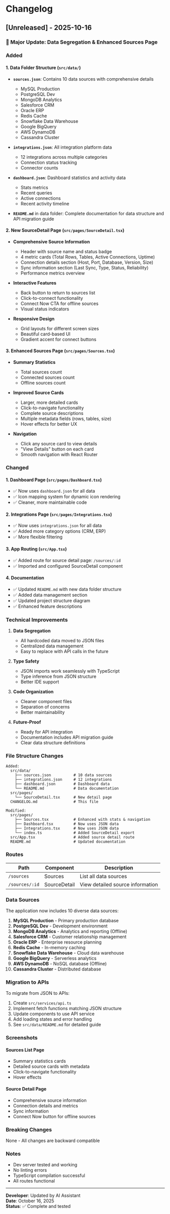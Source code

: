 # Changelog

## [Unreleased] - 2025-10-16

### 🎉 Major Update: Data Segregation & Enhanced Sources Page

### Added

#### 1. Data Folder Structure (`src/data/`)
- **`sources.json`**: Contains 10 data sources with comprehensive details
  - MySQL Production
  - PostgreSQL Dev
  - MongoDB Analytics
  - Salesforce CRM
  - Oracle ERP
  - Redis Cache
  - Snowflake Data Warehouse
  - Google BigQuery
  - AWS DynamoDB
  - Cassandra Cluster

- **`integrations.json`**: All integration platform data
  - 12 integrations across multiple categories
  - Connection status tracking
  - Connector counts

- **`dashboard.json`**: Dashboard statistics and activity data
  - Stats metrics
  - Recent queries
  - Active connections
  - Recent activity timeline

- **`README.md`** in data folder: Complete documentation for data structure and API migration guide

#### 2. New SourceDetail Page (`src/pages/SourceDetail.tsx`)
- **Comprehensive Source Information**
  - Header with source name and status badge
  - 4 metric cards (Total Rows, Tables, Active Connections, Uptime)
  - Connection details section (Host, Port, Database, Version, Size)
  - Sync information section (Last Sync, Type, Status, Reliability)
  - Performance metrics overview
  
- **Interactive Features**
  - Back button to return to sources list
  - Click-to-connect functionality
  - Connect Now CTA for offline sources
  - Visual status indicators

- **Responsive Design**
  - Grid layouts for different screen sizes
  - Beautiful card-based UI
  - Gradient accent for connect buttons

#### 3. Enhanced Sources Page (`src/pages/Sources.tsx`)
- **Summary Statistics**
  - Total sources count
  - Connected sources count
  - Offline sources count

- **Improved Source Cards**
  - Larger, more detailed cards
  - Click-to-navigate functionality
  - Complete source descriptions
  - Multiple metadata fields (rows, tables, size)
  - Hover effects for better UX

- **Navigation**
  - Click any source card to view details
  - "View Details" button on each card
  - Smooth navigation with React Router

### Changed

#### 1. Dashboard Page (`src/pages/Dashboard.tsx`)
- ✅ Now uses `dashboard.json` for all data
- ✅ Icon mapping system for dynamic icon rendering
- ✅ Cleaner, more maintainable code

#### 2. Integrations Page (`src/pages/Integrations.tsx`)
- ✅ Now uses `integrations.json` for all data
- ✅ Added more category options (CRM, ERP)
- ✅ More flexible filtering

#### 3. App Routing (`src/App.tsx`)
- ✅ Added route for source detail page: `/sources/:id`
- ✅ Imported and configured SourceDetail component

#### 4. Documentation
- ✅ Updated `README.md` with new data folder structure
- ✅ Added data management section
- ✅ Updated project structure diagram
- ✅ Enhanced feature descriptions

### Technical Improvements

1. **Data Segregation**
   - All hardcoded data moved to JSON files
   - Centralized data management
   - Easy to replace with API calls in the future

2. **Type Safety**
   - JSON imports work seamlessly with TypeScript
   - Type inference from JSON structure
   - Better IDE support

3. **Code Organization**
   - Cleaner component files
   - Separation of concerns
   - Better maintainability

4. **Future-Proof**
   - Ready for API integration
   - Documentation includes API migration guide
   - Clear data structure definitions

### File Structure Changes

```
Added:
  src/data/
    ├── sources.json          # 10 data sources
    ├── integrations.json     # 12 integrations
    ├── dashboard.json        # Dashboard data
    └── README.md             # Data documentation
  src/pages/
    └── SourceDetail.tsx      # New detail page
  CHANGELOG.md                # This file

Modified:
  src/pages/
    ├── Sources.tsx           # Enhanced with stats & navigation
    ├── Dashboard.tsx         # Now uses JSON data
    ├── Integrations.tsx      # Now uses JSON data
    └── index.ts              # Added SourceDetail export
  src/App.tsx                 # Added source detail route
  README.md                   # Updated documentation
```

### Routes

| Path | Component | Description |
|------|-----------|-------------|
| `/sources` | Sources | List all data sources |
| `/sources/:id` | SourceDetail | View detailed source information |

### Data Sources

The application now includes 10 diverse data sources:

1. **MySQL Production** - Primary production database
2. **PostgreSQL Dev** - Development environment
3. **MongoDB Analytics** - Analytics and reporting (Offline)
4. **Salesforce CRM** - Customer relationship management
5. **Oracle ERP** - Enterprise resource planning
6. **Redis Cache** - In-memory caching
7. **Snowflake Data Warehouse** - Cloud data warehouse
8. **Google BigQuery** - Serverless analytics
9. **AWS DynamoDB** - NoSQL database (Offline)
10. **Cassandra Cluster** - Distributed database

### Migration to APIs

To migrate from JSON to APIs:

1. Create `src/services/api.ts`
2. Implement fetch functions matching JSON structure
3. Update components to use API service
4. Add loading states and error handling
5. See `src/data/README.md` for detailed guide

### Screenshots

#### Sources List Page
- Summary statistics cards
- Detailed source cards with metadata
- Click-to-navigate functionality
- Hover effects

#### Source Detail Page
- Comprehensive source information
- Connection details and metrics
- Sync information
- Connect Now button for offline sources

### Breaking Changes
None - All changes are backward compatible

### Notes
- Dev server tested and working
- No linting errors
- TypeScript compilation successful
- All routes functional

---

**Developer**: Updated by AI Assistant  
**Date**: October 16, 2025  
**Status**: ✅ Complete and tested

